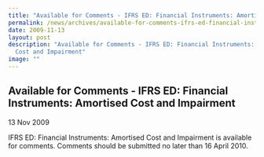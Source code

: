 ```yaml
---
title: "Available for Comments - IFRS ED: Financial Instruments: Amortised Cost and Impairment"
permalink: /news/archives/available-for-comments-ifrs-ed-financial-instruments-amortised-cost-and-impairment/
date: 2009-11-13
layout: post
description: "Available for Comments - IFRS ED: Financial Instruments: Amortised
  Cost and Impairment"
image: ""
---
```

Available for Comments - IFRS ED: Financial Instruments: Amortised Cost and Impairment
--------------------------------------------------------------------------------------

13 Nov 2009

IFRS ED: Financial Instruments: Amortised Cost and Impairment is available for comments. Comments should be submitted no later than 16 April 2010.